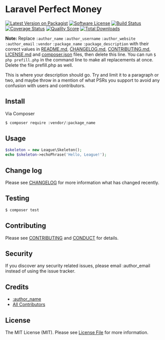 # Laravel Perfect Money

[![Latest Version on Packagist][ico-version]][link-packagist]
[![Software License][ico-license]](LICENSE.md)
[![Build Status][ico-travis]][link-travis]
[![Coverage Status][ico-scrutinizer]][link-scrutinizer]
[![Quality Score][ico-code-quality]][link-code-quality]
[![Total Downloads][ico-downloads]][link-downloads]

**Note:** Replace ```:author_name``` ```:author_username``` ```:author_website``` ```:author_email``` ```:vendor``` ```:package_name``` ```:package_description``` with their correct values in [README.md](README.md), [CHANGELOG.md](CHANGELOG.md), [CONTRIBUTING.md](CONTRIBUTING.md), [LICENSE.md](LICENSE.md) and [composer.json](composer.json) files, then delete this line. You can run `$ php prefill.php` in the command line to make all replacements at once. Delete the file prefill.php as well.

This is where your description should go. Try and limit it to a paragraph or two, and maybe throw in a mention of what
PSRs you support to avoid any confusion with users and contributors.

## Install

Via Composer

``` bash
$ composer require :vendor/:package_name
```

## Usage

``` php
$skeleton = new League\Skeleton();
echo $skeleton->echoPhrase('Hello, League!');
```

## Change log

Please see [CHANGELOG](CHANGELOG.md) for more information what has changed recently.

## Testing

``` bash
$ composer test
```

## Contributing

Please see [CONTRIBUTING](CONTRIBUTING.md) and [CONDUCT](CONDUCT.md) for details.

## Security

If you discover any security related issues, please email :author_email instead of using the issue tracker.

## Credits

- [:author_name][link-author]
- [All Contributors][link-contributors]

## License

The MIT License (MIT). Please see [License File](LICENSE.md) for more information.

[ico-version]: https://img.shields.io/packagist/v/charlesassets/laravelperfectmoney.svg?style=flat-square
[ico-license]: https://img.shields.io/badge/license-MIT-brightgreen.svg?style=flat-square
[ico-travis]: https://img.shields.io/travis/charlesassets/laravelperfectmoney/master.svg?style=flat-square
[ico-scrutinizer]: https://img.shields.io/scrutinizer/coverage/g/charlesassets/laravelperfectmoney.svg?style=flat-square
[ico-code-quality]: https://img.shields.io/scrutinizer/g/charlesassets/laravelperfectmoney.svg?style=flat-square
[ico-downloads]: https://img.shields.io/packagist/dt/charlesassets/laravelperfectmoney.svg?style=flat-square

[link-packagist]: https://packagist.org/packages/charlesassets/laravelperfectmoney
[link-travis]: https://travis-ci.org/charlesassets/laravelperfectmoney
[link-scrutinizer]: https://scrutinizer-ci.com/g/charlesassets/laravelperfectmoney/code-structure
[link-code-quality]: https://scrutinizer-ci.com/g/charlesassets/laravelperfectmoney
[link-downloads]: https://packagist.org/packages/charlesassets/laravelperfectmoney
[link-author]: https://github.com/charlesassets
[link-contributors]: ../../contributors

